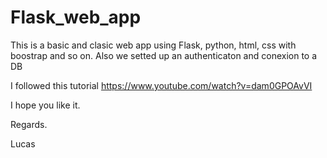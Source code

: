 # Flask_web_app

This is a basic and clasic web app using Flask, python, html, css with boostrap and so on. Also we setted up an authenticaton and conexion to a DB

I followed this tutorial
https://www.youtube.com/watch?v=dam0GPOAvVI

I hope you like it.

Regards.

Lucas